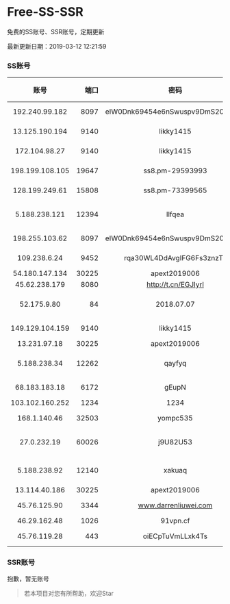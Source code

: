 # Free-SS-SSR

免费的SS账号、SSR账号，定期更新

最新更新日期：2019-03-12 12:21:59 

### SS账号

|账号|端口|密码|加密方式|更新时间|国家|
|:-----:|-----:|:----:|:----:|:----:|:----:|
|192.240.99.182|8097|eIW0Dnk69454e6nSwuspv9DmS201tQ0D|aes-256-cfb|12:17:06|US|
|13.125.190.194|9140|likky1415|aes-256-cfb|12:12:17|KR|
|172.104.98.27|9140|likky1415|aes-256-cfb|12:17:16|JP|
|198.199.108.105|19647|ss8.pm-29593993|aes-256-cfb|12:17:05|US|
|128.199.249.61|15808|ss8.pm-73399565|aes-256-cfb|12:17:06|SG|
|5.188.238.121|12394|llfqea|chacha20-ietf-poly1305|12:17:16|BR|
|198.255.103.62|8097|eIW0Dnk69454e6nSwuspv9DmS201tQ0D|aes-256-cfb|12:17:16|US|
|109.238.6.24|9452|rqa30WL4DdAvgIFG6Fs3znzTa|aes-256-cfb|12:17:16|FR|
|54.180.147.134|30225|apext2019006|chacha20|12:17:05|KR|
|45.62.238.179|8080|http://t.cn/EGJIyrl|rc4-md5|12:17:14|CA|
|52.175.9.80|84|2018.07.07|chacha20-ietf-poly1305|12:17:19|HK|
|149.129.104.159|9140|likky1415|aes-256-cfb|11:57:12|HK|
|13.231.97.18|30225|apext2019006|chacha20|12:17:12|JP|
|5.188.238.34|12262|qayfyq|chacha20-ietf-poly1305|12:17:13|BR|
|68.183.183.18|6172|gEupN|aes-256-cfb|12:17:19|SG|
|103.102.160.252|1234|1234|rc4-md5|12:17:06|JP|
|168.1.140.46|32503|yompc535|aes-256-cfb|12:17:13|AU|
|27.0.232.19|60026|j9U82U53|xchacha20-ietf-poly1305|12:12:12|HK|
|5.188.238.92|12140|xakuaq|chacha20-ietf-poly1305|12:17:16|BR|
|13.114.40.186|30225|apext2019006|chacha20|12:17:14|JP|
|45.76.125.90|3344|www.darrenliuwei.com|aes-256-cfb|12:17:17|AU|
|46.29.162.48|1026|91vpn.cf|rc4-md5|12:17:18|RU|
|45.76.119.28|443|oiECpTuVmLLxk4Ts|aes-256-cfb|12:17:07|AU|


### SSR账号

抱歉，暂无账号



> 若本项目对您有所帮助，欢迎Star